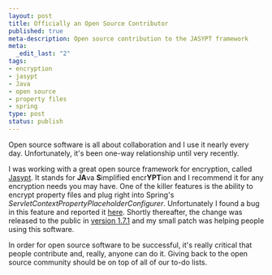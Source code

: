 ```yaml
--- 
layout: post
title: Officially an Open Source Contributor
published: true
meta-description: Open source contribution to the JASYPT framework
meta: 
  _edit_last: "2"
tags: 
- encryption
- jasypt
- Java
- open source
- property files
- spring
type: post
status: publish
---
```

Open source software is all about collaboration and I use it nearly every day. Unfortunately, it's been one-way relationship until very recently. 

I was working with a great open source framework for encryption, called <a href="http://www.jasypt.org/" title="Jasypt">Jasypt</a>. It stands for <strong>JA</strong>va <strong>S</strong>implified encr<strong>YPT</strong>ion and I recommend it for any encryption needs you may have. One of the killer features is the ability to encrypt property files and plug right into Spring's <em>ServletContextPropertyPlaceholderConfigurer</em>. Unfortunately I found a bug in this feature and reported it <a href="http://sourceforge.net/tracker/?func=detail&aid=3132786&group_id=183612&atid=905944" title="Sourceforge Bug Tracker">here</a>. Shortly thereafter, the change was released to the public in <a href="http://www.jasypt.org/changelog.html">version 1.7.1</a> and my small patch was helping people using this software.

In order for open source software to be successful, it's really critical that people contribute and, really, anyone can do it. Giving back to the open source community should be on top of all of our to-do lists. 

